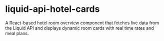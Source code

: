 # liquid-api-hotel-cards
A React-based hotel room overview component that fetches live data from the Liquid API and displays dynamic room cards with real time rates and meal plans.
